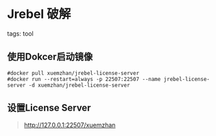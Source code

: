 # Jrebel 破解 #
tags: tool

## 使用Dokcer启动镜像 ##
```Shell
#docker pull xuemzhan/jrebel-license-server
#docker run --restart=always -p 22507:22507 --name jrebel-license-server -d xuemzhan/jrebel-license-server
```

## 设置License Server ##

> http://127.0.0.1:22507/xuemzhan
